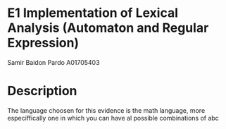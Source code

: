 # E1 Implementation of Lexical Analysis (Automaton and Regular Expression)
Samir Baidon Pardo A01705403

# Description
The language choosen for this evidence is the math language, more especiffically one in which you can have al possible combinations of abc


